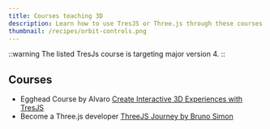 ```yaml
---
title: Courses teaching 3D
description: Learn how to use TresJS or Three.js through these courses.
thumbnail: /recipes/orbit-controls.png
---
```


::warning
The listed TresJs course is targeting major version 4.
::


## Courses

- Egghead Course by Alvaro [Create Interactive 3D Experiences with TresJS](https://egghead.io/courses/create-interactive-3d-experiences-with-tresjs-004057c2)
- Become a Three.js developer [ThreeJS Journey by Bruno Simon](https://threejs-journey.com/?c=p3)

